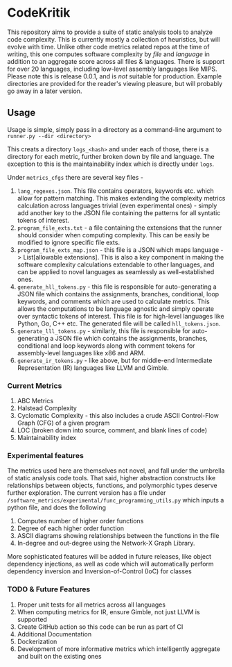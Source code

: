 # CodeKritik
This repository aims to provide a suite of static analysis tools to analyze code complexity. This is currently mostly a collection of heuristics, but will evolve with time.
Unlike other code metrics related repos at the time of writing, this one computes software complexity by *file* and *language* in addition to an aggregate score across all files & languages. There is support for over 20 languages, including low-level assembly languages like MIPS. Please note this is release 0.0.1, and is *not* suitable for production. Example directories are provided for the reader's viewing pleasure, but will probably go away in a later version. 

## Usage

Usage is simple, simply pass in a directory as a command-line argument to `runner.py --dir <directory>`

This creats a directory `logs_<hash>` and under each of those, there is a directory for each metric, further broken down by file and language. The exception to this is the maintainability index which is directly under `logs`. 

Under `metrics_cfgs` there are several key files -
  1) `lang_regexes.json`. This file contains operators, keywords etc. which allow for pattern matching. This makes extending the complexity metrics calculation across languages trivial (even experimental ones) - simply add another key to the JSON file containing the patterns for all syntatic tokens of interest. 
  2) `program_file_exts.txt` - a file containing the extensions that the runner should consider when computing complexity. This can be easily be modified to ignore specific file exts. 
  3) `program_file_exts_map.json` - this file is a JSON which maps language -> List[allowable extensions]. This is also a key component in making the software complexity calculations extendable to other languages, and can be applied to novel languages as seamlessly as well-established ones.
  4) `generate_hll_tokens.py` - this file is responsible for auto-generating a JSON file which contains the assignments, branches, conditional, loop keywords, and comments which are used to calculate metrics. This allows the computations to be language agnostic and simply operate over syntactic tokens of interest. This file is for high-level languages like Python, Go, C++ etc. The generated file will be called `hll_tokens.json`. 
  5) `generate_lll_tokens.py` - similarly, this file is responsible for auto-generating a JSON file which contains the assignments, branches, conditional and loop keywords along with comment tokens for assembly-level languages like x86 and ARM.
  6) `generate_ir_tokens.py` - like above, but for middle-end Intermediate Representation (IR) languages like LLVM and Gimble.


### Current Metrics

1) ABC Metrics
2) Halstead Complexity
3) Cyclomatic Complexity - this also includes a crude ASCII Control-Flow Graph (CFG) of a given program 
4) LOC (broken down into source, comment, and blank lines of code)
5) Maintainability index
### Experimental features

The metrics used here are themselves not novel, and fall under the umbrella of static analysis code tools. That said, higher abstraction constructs like relationships between objects, functions, and polymorphic types deserve further exploration. The current version has a file under `/software_metrics/experimental/func_programming_utils.py` which inputs a python file, and does the following
1) Computes number of higher order functions
2) Degree of each higher order function
3) ASCII diagrams showing relationships between the functions in the file
4) In-degree and out-degree using the Network-X Graph Library.

More sophisticated features will be added in future releases, like object dependency injections, as well as code which will automatically perform dependency inversion and Inversion-of-Control (IoC) for classes

### TODO & Future Features

1) Proper unit tests for all metrics across all languages
2) When computing metrics for IR, ensure Gimble, not just LLVM is supported
3) Create GitHub action so this code can be run as part of CI
4) Additional Documentation
5) Dockerization
6) Development of more informative metrics which intelligently aggregate and built on the existing ones 
